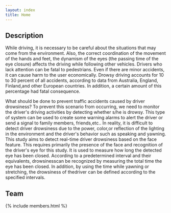 ```yaml
---
layout: index
title: Home
---
```


## Description

While driving, it is necessary to be careful about the situations that may come from the environment. Also, the correct coordination of the movement of the hands and feet, the dynamism of the eyes (the passing time of the eye closure) affects the driving while following other vehicles. Drivers who lack attention can be fatal to pedestrians. Even if there are minor accidents, it can cause harm to the user economically. Drowsy driving accounts for 10 to 30 percent of all accidents, according to data from Australia, 
England, Finland,and other European countries. In addition, a certain amount of this percentage had fatal consequence.


What should be done to prevent traffic accidents caused by driver drowsiness? To prevent this scenario from occurring, we need to monitor the driver's driving activities by detecting whether s/he is drowsy. This type of system can be used to create some warning alarms to alert the driver or send a signal to family members, friends,etc.. In reality, it is difficult to detect driver drowsiness due to the power, color,or reflection of the lighting in the environment and the driver's behavior such as speaking and yawning. This study aims to detect real-time driver drowsiness based on the face feature. This requires primarily the presence of the face and recognition of the driver's eye for this study. It is used to measure how long the detected eye has been closed. According to a predetermined interval and their equivalents, drowsinesscan be recognized by measuring the total time the eye has been closed. In addition, by using the time while yawning or stretching, the drowsiness of thedriver can be defined according to the specified intervals.

## Team

{% include members.html %}


